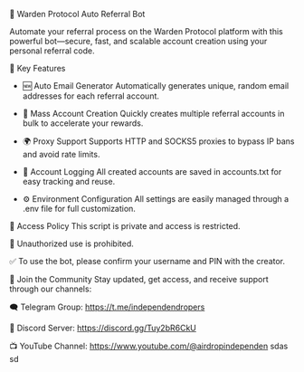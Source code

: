 🚀 Warden Protocol Auto Referral Bot

Automate your referral process on the Warden Protocol platform with this powerful bot—secure, fast, and scalable account creation using your personal referral code.

🔧 Key Features
- 🆕 Auto Email Generator
Automatically generates unique, random email addresses for each referral account.

- 🔁 Mass Account Creation
Quickly creates multiple referral accounts in bulk to accelerate your rewards.

- 🌍 Proxy Support
Supports HTTP and SOCKS5 proxies to bypass IP bans and avoid rate limits.

- 📑 Account Logging
All created accounts are saved in accounts.txt for easy tracking and reuse.

- ⚙️ Environment Configuration
All settings are easily managed through a .env file for full customization.

🔐 Access Policy
This script is private and access is restricted.

🚫 Unauthorized use is prohibited.

✅ To use the bot, please confirm your username and PIN with the creator.

📣 Join the Community
Stay updated, get access, and receive support through our channels:

🗨️ Telegram Group: https://t.me/independendropers

💬 Discord Server: https://discord.gg/Tuy2bR6CkU

📺 YouTube Channel: https://www.youtube.com/@airdropindependen
sdas
sd
